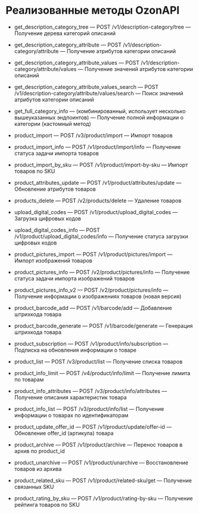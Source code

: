 # Реализованные методы OzonAPI

- get_description_category_tree — POST /v1/description-category/tree — Получение дерева категорий описаний
- get_description_category_attribute — POST /v1/description-category/attribute — Получение атрибутов категории описаний
- get_description_category_attribute_values — POST /v1/description-category/attribute/values — Получение значений атрибутов категории описаний
- get_description_category_attribute_values_search — POST /v1/description-category/attribute/values/search — Поиск значений атрибутов категории описаний
- get_full_category_info — (комбинированный, использует несколько вышеуказанных эндпоинтов) — Получение полной информации о категории (кастомный метод)

- product_import — POST /v3/product/import — Импорт товаров
- product_import_info — POST /v1/product/import/info — Получение статуса задачи импорта товаров
- product_import_by_sku — POST /v1/product/import-by-sku — Импорт товаров по SKU
- product_attributes_update — POST /v1/product/attributes/update — Обновление атрибутов товаров
- products_delete — POST /v2/products/delete — Удаление товаров
- upload_digital_codes — POST /v1/product/upload_digital_codes — Загрузка цифровых кодов
- upload_digital_codes_info — POST /v1/product/upload_digital_codes/info — Получение статуса загрузки цифровых кодов

- product_pictures_import — POST /v1/product/pictures/import — Импорт изображений товаров
- product_pictures_info — POST /v2/product/pictures/info — Получение статуса задачи импорта изображений товаров
- product_pictures_info_v2 — POST /v2/product/pictures/info — Получение информации о изображениях товаров (новая версия)

- product_barcode_add — POST /v1/barcode/add — Добавление штрихкода товара
- product_barcode_generate — POST /v1/barcode/generate — Генерация штрихкода товара

- product_subscription — POST /v1/product/info/subscription — Подписка на обновления информации о товаре

- product_list — POST /v3/product/list — Получение списка товаров
- product_info_limit — POST /v4/product/info/limit — Получение лимита по товарам
- product_info_attributes — POST /v3/product/info/attributes — Получение описания характеристик товара
- product_info_list — POST /v3/product/info/list — Получение информации о товарах по идентификаторам

- product_update_offer_id — POST /v1/product/update/offer-id — Обновление offer_id (артикула) товара

- product_archive — POST /v1/product/archive — Перенос товаров в архив по product_id
- product_unarchive — POST /v1/product/unarchive — Восстановление товаров из архива

- product_related_sku — POST /v1/product/related-sku/get — Получение связанных SKU

- product_rating_by_sku — POST /v1/product/rating-by-sku — Получение рейтинга товаров по SKU
